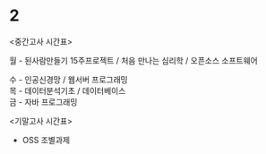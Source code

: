 # 2
<중간고사 시간표> <br>

월 - 된사람만들기 15주프로젝트 / 처음 만나는 심리학 / 오픈소스 소프트웨어 <br>

수 - 인공신경망 / 웹서버 프로그래밍 <br>
목 - 데이터분석기초 / 데이터베이스 <br>
금 - 자바 프로그래밍 <br>

<기말고사 시간표> <br>

- OSS 조별과제 
